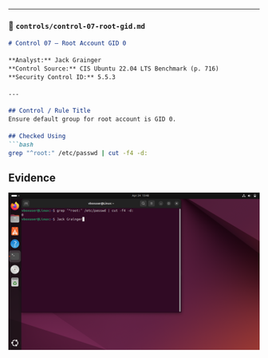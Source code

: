 
---

### 📄 `controls/control-07-root-gid.md`
```markdown
# Control 07 – Root Account GID 0

**Analyst:** Jack Grainger  
**Control Source:** CIS Ubuntu 22.04 LTS Benchmark (p. 716)  
**Security Control ID:** 5.5.3  

---

## Control / Rule Title
Ensure default group for root account is GID 0.

## Checked Using
```bash
grep "^root:" /etc/passwd | cut -f4 -d:
```
## Evidence
![Root](../docs/screenshots/CIS_Linux_1.0.png)
